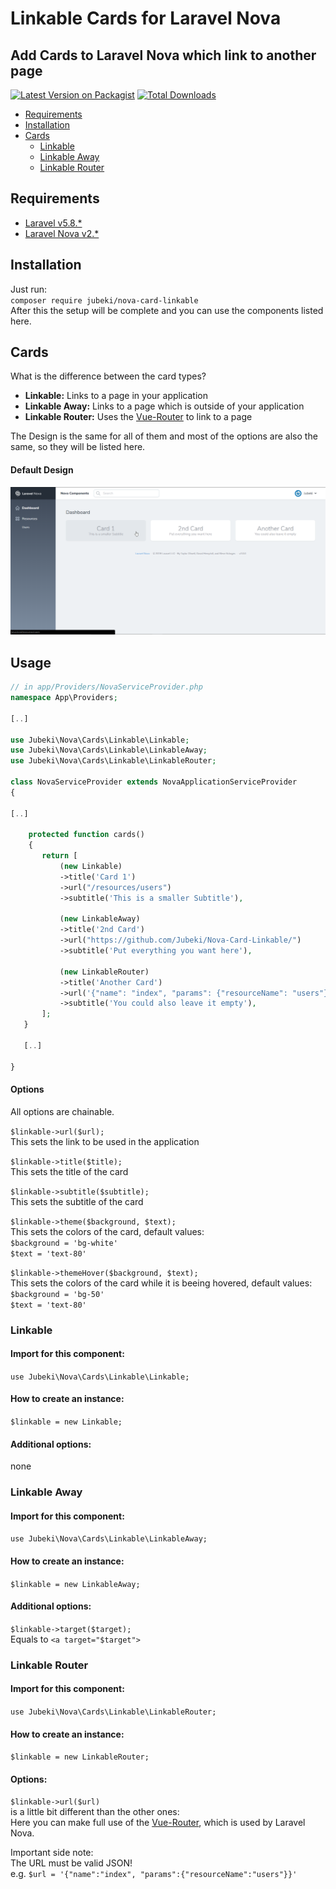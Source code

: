 # Linkable Cards for Laravel Nova
## Add Cards to Laravel Nova which link to another page

[![Latest Version on Packagist](https://img.shields.io/packagist/v/jubeki/nova-card-linkable.svg?style=flat-square)](https://packagist.org/packages/jubeki/nova-card-linkable)
[![Total Downloads](https://img.shields.io/packagist/dt/jubeki/nova-card-linkable.svg?style=flat-square)](https://packagist.org/packages/jubeki/nova-card-linkable)

* [Requirements](#requirements)
* [Installation](#installation)
* [Cards](#cards)
    * [Linkable](#linkable)
    * [Linkable Away](#linkable-away)
    * [Linkable Router](#linkable-router)

## Requirements
* [Laravel v5.8.*](https://laravel.com/docs/5.8)
* [Laravel Nova v2.*](https://nova.laravel.com/docs/2.0/)

## Installation

Just run:  
`composer require jubeki/nova-card-linkable`  
After this the setup will be complete and you can use the components listed here.

## Cards

What is the difference between the card types?
* **Linkable:** Links to a page in your application
* **Linkable Away:** Links to a page which is outside of your application
* **Linkable Router:** Uses the [Vue-Router](https://router.vuejs.org/) to link to a page

The Design is the same for all of them and most of the options are also the same, so they will be listed here.

#### Default Design
![Shows the Card types](card.png)

## Usage

```php
// in app/Providers/NovaServiceProvider.php
namespace App\Providers;

[..]

use Jubeki\Nova\Cards\Linkable\Linkable;
use Jubeki\Nova\Cards\Linkable\LinkableAway;
use Jubeki\Nova\Cards\Linkable\LinkableRouter;

class NovaServiceProvider extends NovaApplicationServiceProvider
{

[..]

    protected function cards()
    {
       return [
           (new Linkable)
           ->title('Card 1')
           ->url("/resources/users")
           ->subtitle('This is a smaller Subtitle'),

           (new LinkableAway)
           ->title('2nd Card')
           ->url("https://github.com/Jubeki/Nova-Card-Linkable/")
           ->subtitle('Put everything you want here'),

           (new LinkableRouter)
           ->title('Another Card')
           ->url('{"name": "index", "params": {"resourceName": "users"}}')
           ->subtitle('You could also leave it empty'),
       ];
   }
   
   [..]
   
}
```

#### Options
All options are chainable.

`$linkable->url($url);`  
This sets the link to be used in the application

`$linkable->title($title);`  
This sets the title of the card

`$linkable->subtitle($subtitle);`  
This sets the subtitle of the card

`$linkable->theme($background, $text);`  
This sets the colors of the card, default values:  
`$background = 'bg-white'`  
`$text = 'text-80'`

`$linkable->themeHover($background, $text);`  
This sets the colors of the card while it is beeing hovered, default values:  
`$background = 'bg-50'`  
`$text = 'text-80'`

### Linkable
#### Import for this component:  
`use Jubeki\Nova\Cards\Linkable\Linkable;`

#### How to create an instance:  
`$linkable = new Linkable;`

#### Additional options:
none

### Linkable Away
#### Import for this component:  
`use Jubeki\Nova\Cards\Linkable\LinkableAway;`

#### How to create an instance:  
`$linkable = new LinkableAway;`

#### Additional options:
`$linkable->target($target);`  
Equals to `<a target="$target">`

### Linkable Router
#### Import for this component:  
`use Jubeki\Nova\Cards\Linkable\LinkableRouter;`

#### How to create an instance:  
`$linkable = new LinkableRouter;`

#### Options:
`$linkable->url($url)`  
is a little bit different than the other ones:  
Here you can make full use of the [Vue-Router](https://router.vuejs.org/), which is used by Laravel Nova.

Important side note:  
The URL must be valid JSON!  
e.g. `$url = '{"name":"index", "params":{"resourceName":"users"}}'`
